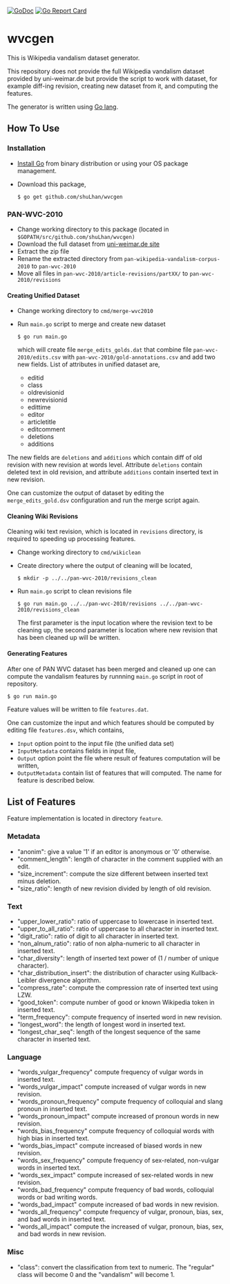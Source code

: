 [![GoDoc](https://godoc.org/github.com/shuLhan/wvcgen?status.svg)](https://godoc.org/github.com/shuLhan/wvcgen)
[![Go Report Card](https://goreportcard.com/badge/github.com/shuLhan/wvcgen)](https://goreportcard.com/report/github.com/shuLhan/wvcgen)

# wvcgen

This is Wikipedia vandalism dataset generator.

This repository does not provide the full Wikipedia vandalism dataset provided
by uni-weimar.de but provide the script to work with dataset, for example
diff-ing revision, creating new dataset from it, and computing the features.

The generator is written using [Go lang](https://golang.org).

## How To Use

### Installation

* [Install Go](https://golang.org/doc/install) from binary distribution or
  using your OS package management.
* Download this package,

  ```
  $ go get github.com/shuLhan/wvcgen
  ```

### PAN-WVC-2010

* Change working directory to this package (located in
  `$GOPATH/src/github.com/shuLhan/wvcgen)`
* Download the full dataset from [uni-weimar.de
  site](http://www.uni-weimar.de/medien/webis/corpora/corpus-pan-wvc-10/pan-wikipedia-vandalism-corpus-2010.zip)
* Extract the zip file
* Rename the extracted directory from `pan-wikipedia-vandalism-corpus-2010` to
  `pan-wvc-2010`
* Move all files in `pan-wvc-2010/article-revisions/partXX/` to
  `pan-wvc-2010/revisions`

#### Creating Unified Dataset

* Change working directory to `cmd/merge-wvc2010`
* Run `main.go` script to merge and create new dataset
  ```
  $ go run main.go
  ```

  which will create file `merge_edits_golds.dat` that combine file
  `pan-wvc-2010/edits.csv` with `pan-wvc-2010/gold-annotations.csv` and add
  two new fields. List of attributes in unified dataset are,

  * editid
  * class
  * oldrevisionid
  * newrevisionid
  * edittime
  * editor
  * articletitle
  * editcomment
  * deletions
  * additions

The new fields are `deletions` and `additions` which contain diff of old
revision with new revision at words level. Attribute `deletions` contain
deleted text in old revision, and attribute `additions` contain inserted text
in new revision.

One can customize the output of dataset by editing the `merge_edits_gold.dsv`
configuration and run the merge script again.

#### Cleaning Wiki Revisions

Cleaning wiki text revision, which is located in `revisions` directory, is
required to speeding up processing features.

* Change working directory to `cmd/wikiclean`
* Create directory where the output of cleaning will be located,
  ```
  $ mkdir -p ../../pan-wvc-2010/revisions_clean
  ```
* Run `main.go` script to clean revisions file
  ```
  $ go run main.go ../../pan-wvc-2010/revisions ../../pan-wvc-2010/revisions_clean
  ```

  The first parameter is the input location where the revision text to be
  cleaning up, the second parameter is location where new revision that has
  been cleaned up will be written.

#### Generating Features

After one of PAN WVC dataset has been merged and cleaned up one can compute the
vandalism features by runnning `main.go` script in root of repository.

    $ go run main.go

Feature values will be written to file `features.dat`.

One can customize the input and which features should be computed by editing
file `features.dsv`, which contains,
* `Input` option point to the input file (the unified data set)
* `InputMetadata` contains fields in input file,
* `Output` option point the file where result of features computation will be
  written,
* `OutputMetadata` contain list of features that will computed. The name for
  feature is described below.

## List of Features

Feature implementation is located in directory `feature`.

### Metadata

* "anonim": give a value '1' if an editor is anonymous or '0' otherwise.
* "comment_length": length of character in the comment supplied with an edit.
* "size_increment": compute the size different between inserted text minus
  deletion.
* "size_ratio": length of new revision divided by length of old revision.

### Text

* "upper_lower_ratio": ratio of uppercase to lowercase in inserted text.
* "upper_to_all_ratio": ratio of uppercase to all character in inserted text.
* "digit_ratio": ratio of digit to all character in inserted text.
* "non_alnum_ratio": ratio of non alpha-numeric to all character in inserted
  text.
* "char_diversity": length of inserted text power of (1 / number of unique
  character).
* "char_distribution_insert": the distribution of character using
  Kullback-Leibler divergence algorithm.
* "compress_rate": compute the compression rate of inserted text using LZW.
* "good_token": compute number of good or known Wikipedia token in inserted
text.
* "term_frequency": compute frequency of inserted word in new revision.
* "longest_word": the length of longest word in inserted text.
* "longest_char_seq": length of the longest sequence of the same character in
  inserted text.

### Language

* "words_vulgar_frequency" compute frequency of vulgar words in inserted text.
* "words_vulgar_impact" compute increased of vulgar words in new revision.
* "words_pronoun_frequency" compute frequency of colloquial and slang pronoun
  in inserted text.
* "words_pronoun_impact" compute increased of pronoun words in new revision.
* "words_bias_frequency" compute frequency of colloquial words with high bias
  in inserted text.
* "words_bias_impact" compute increased of biased words in new revision.
* "words_sex_frequency" compute frequency of sex-related, non-vulgar words in
  inserted text.
* "words_sex_impact" compute increased of sex-related words in new revision.
* "words_bad_frequency" compute frequency of bad words, colloquial words or
bad writing words.
* "words_bad_impact" compute increased of bad words in new revision.
* "words_all_frequency" compute frequency of vulgar, pronoun, bias, sex, and
bad words in inserted text.
* "words_all_impact" compute the increased of vulgar, pronoun, bias, sex, and
  bad words in new revision.

### Misc

* "class": convert the classification from text to numeric. The "regular" class
will become 0 and the "vandalism" will become 1.
